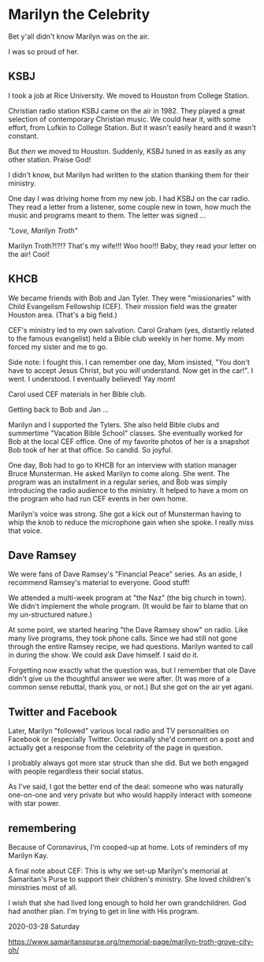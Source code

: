 # Marilyn the Celebrity

Bet y'all didn't know Marilyn was on the air.

I was so proud of her.

## KSBJ

I took a job at Rice University.
We moved to Houston from College Station.

Christian radio station KSBJ came on the air in 1982.
They played a great selection of contemporary Christian music.
We could hear it, with some effort, from Lufkin to College Station.
But it wasn't easily heard and it wasn't constant.

But *then* we moved to Houston.
Suddenly, KSBJ tuned in as easily as any other station.
Praise God!

I didn't know, but Marilyn had written to the station
thanking them for their ministry.

One day I was driving home from my new job.
I had KSBJ on the car radio. They read a letter from a listener,
some couple new in town, how much the music and programs meant
to them. The letter was signed ...

*"Love, Marilyn Troth"*

Marilyn Troth?!?!?
That's my wife!!!
Woo hoo!!! Baby, they read your letter on the air! Cool!

## KHCB

We became friends with Bob and Jan Tyler.
They were "missionaries" with Child Evangelism Fellowship (CEF).
Their mission field was the greater Houston area. (That's a big field.)

CEF's ministry led to my own salvation.
Carol Graham (yes, distantly related to the famous evangelist)
held a Bible club weekly in her home. My mom forced my sister and me
to go.

Side note: I fought this. I can remember one day, Mom insisted,
"You don't have to accept Jesus Christ, but you *will* understand.
Now get in the car!". I went. I understood. I eventually believed!
Yay mom!

Carol used CEF materials in her Bible club.

Getting back to Bob and Jan ...

Marilyn and I supported the Tylers. She also held Bible clubs and
summertime "Vacation Bible School" classes. She eventually worked
for Bob at the local CEF office. One of my favorite photos of her
is a snapshot Bob took of her at that office. So candid. So joyful.

One day, Bob had to go to KHCB for an interview with station manager
Bruce Munsterman. He asked Marilyn to come along. She went.
The program was an installment in a regular series, and Bob was simply
introducing the radio audience to the ministry. It helped to have a mom
on the program who had run CEF events in her own home.

Marilyn's voice was strong. She got a kick out of Munsterman
having to whip the knob to reduce the microphone gain when she spoke.
I really miss that voice.

## Dave Ramsey

We were fans of Dave Ramsey's "Financial Peace" series.
As an aside, I recommend Ramsey's material to everyone. Good stuff!

We attended a multi-week program at "the Naz" (the big church in town).
We didn't implement the whole program. (It would be fair to blame that
on my un-structured nature.)

At some point, we started hearing "the Dave Ramsey show" on radio.
Like many live programs, they took phone calls. Since we had still not
gone through the entire Ramsey recipe, we had questions. Marilyn wanted
to call in during the show. We could ask Dave himself. I said do it.

Forgetting now exactly what the question was, but I remember that
ole Dave didn't give us the thoughtful answer we were after.
(It was more of a common sense rebuttal, thank you, or not.)
But she got on the air yet agani.

## Twitter and Facebook

Later, Marilyn "followed" various local
radio and TV personalities on Facebook or (especially Twitter.
Occasionally she'd comment on a post and actually get a response
from the celebrity of the page in question.

I probably always got more star struck than she did.
But we both engaged with people regardless their social status.

As I've said, I got the better end of the deal:
someone who was naturally one-on-one and very private
but who would happily interact with someone with star power.

## remembering

Because of Coronavirus, I'm cooped-up at home.
Lots of reminders of my Marilyn Kay.

A final note about CEF:
This is why we set-up Marilyn's memorial
at Samaritan's Purse to support their children's ministry.
She loved children's ministries most of all.

I wish that she had lived long enough to hold her own grandchildren.
God had another plan. I'm trying to get in line with His program.

2020-03-28 Saturday

https://www.samaritanspurse.org/memorial-page/marilyn-troth-grove-city-oh/


